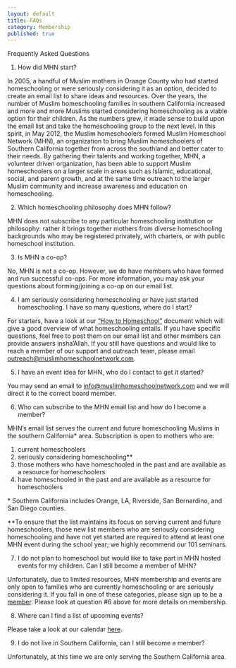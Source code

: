```yaml
---
layout: default
title: FAQs
category: Membership
published: true
---
```

Frequently Asked Questions
 
1. How did MHN start?

In 2005, a handful of Muslim mothers in Orange County who had started homeschooling or were seriously considering it as an option, decided to create an email list to share ideas and resources. Over the years, the number of Muslim homeschooling families in southern California increased and more and more Muslims started considering homeschooling as a viable option for their children. As the numbers grew, it made sense to build upon the email list and take the homeschooling group to the next level. In this spirit, in May 2012, the Muslim homeschoolers formed Muslim Homeschool Network (MHN),  an organization to bring Muslim homeschoolers of Southern California together from across the southland and better cater to their needs. By gathering their talents and working together, MHN, a volunteer driven organization, has been able to support Muslim homeschoolers on a larger scale in areas such as Islamic, educational, social, and parent growth, and at the same time outreach to the larger Muslim community and increase awareness and education on homeschooling. 
 
2. Which homeschooling philosophy does MHN follow?

MHN does not subscribe to any particular homeschooling institution or philosophy: rather it brings together mothers from diverse homeschooling backgrounds who may be registered privately, with charters, or with public homeschool institution.
 
3. Is MHN a co-op?

No, MHN is not a co-op. However, we do have members who have formed and run successful co-ops. For more information, you may ask your questions about forming/joining a co-op on our email list.

4. I am seriously considering homeschooling or have just started homeschooling. I have so many questions, where do I start?

For starters, have a look at our [“How to Homeschool”](http://muslimhomeschoolnetwork.github.io/homeschooling/getting-started/) document which will give a good overview of what homeschooling entails. If you have specific questions, feel free to post them on our email list and other members can provide answers insha’Allah. If you still have questions and would like to reach a member of our support and outreach team, please email [outreach@muslimhomeschoolnetwork.com](mailto:outreach@muslimhomeschoolnetwork.com).
 
5. I have an event idea for MHN, who do I contact to get it started?

You may send an email to [info@muslimhomeschoolnetwork.com](mailto:info@muslimhomeschoolnetwork.com) and we will direct it to the correct board member.

6. Who can subscribe to the MHN email list and how do I become a member?

MHN’s email list serves the current and future homeschooling Muslims in the southern California\* area. Subscription is open to mothers who are:

1. current homeschoolers
2. seriously considering homeschooling\*\*
3. those mothers who have homeschooled in the past and are available as a resource for homeschoolers
4. have homeschooled in the past and are available as a resource for homeschoolers

\* Southern California includes Orange, LA, Riverside, San Bernardino, and San Diego counties.

\*\*To ensure that the list maintains its focus on serving current and future homeschoolers, those new list members who are seriously considering homeschooling and have not yet started are required to attend at least one MHN event during the school year; we highly recommend our 101 seminars.

7. I do not plan to homeschool but would like to take part in MHN hosted events for my children. Can I still become a member of MHN?

Unfortunately, due to limited resources, MHN membership and events are only open to families who are currently homeschooling or are seriously considering it. If you fall in one of these categories, please sign up to be a [member](http://muslimhomeschoolnetwork.github.io/membership/sign-up/). Please look at question #6 above for more details on membership. 
 
8. Where can I find a list of upcoming events?

Please take a look at our calendar [here](http://muslimhomeschoolnetwork.github.io/events/calendar/).

9. I do not live in Southern California, can I still become a member?

Unfortunately, at this time we are only serving the Southern California area.
